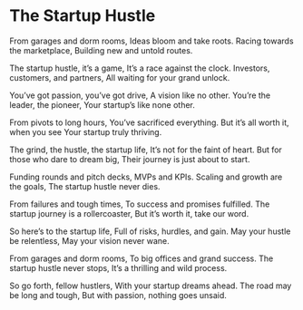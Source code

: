 # The Startup Hustle

From garages and dorm rooms,
Ideas bloom and take roots.
Racing towards the marketplace,
Building new and untold routes.

The startup hustle, it’s a game,
It’s a race against the clock.
Investors, customers, and partners,
All waiting for your grand unlock.

You’ve got passion, you’ve got drive,
A vision like no other.
You’re the leader, the pioneer,
Your startup’s like none other.

From pivots to long hours,
You’ve sacrificed everything.
But it’s all worth it, when you see
Your startup truly thriving.

The grind, the hustle, the startup life,
It’s not for the faint of heart.
But for those who dare to dream big,
Their journey is just about to start.

Funding rounds and pitch decks,
MVPs and KPIs.
Scaling and growth are the goals,
The startup hustle never dies.

From failures and tough times,
To success and promises fulfilled.
The startup journey is a rollercoaster,
But it’s worth it, take our word.

So here’s to the startup life,
Full of risks, hurdles, and gain.
May your hustle be relentless,
May your vision never wane.

From garages and dorm rooms,
To big offices and grand success.
The startup hustle never stops,
It’s a thrilling and wild process.

So go forth, fellow hustlers,
With your startup dreams ahead.
The road may be long and tough,
But with passion, nothing goes unsaid.